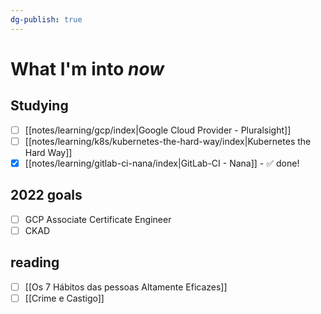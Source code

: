 ```yaml
---
dg-publish: true
---
```

# What I'm into *now*

## Studying

- [ ] [[notes/learning/gcp/index|Google Cloud Provider - Pluralsight]]
- [ ] [[notes/learning/k8s/kubernetes-the-hard-way/index|Kubernetes the Hard Way]]
- [x] [[notes/learning/gitlab-ci-nana/index|GitLab-CI - Nana]] - ✅ done!

## 2022 goals

- [ ] GCP Associate Certificate Engineer
- [ ] CKAD

## reading

- [ ] [[Os 7 Hábitos das pessoas Altamente Eficazes]]
- [ ] [[Crime e Castigo]]
